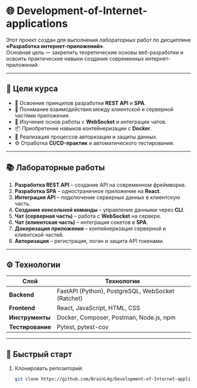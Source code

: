 # 🌐 Development-of-Internet-applications

Этот проект создан для выполнения лабораторных работ по дисциплине **«Разработка интернет-приложений»**.  
Основная цель — закрепить теоретические основы веб-разработки и освоить практические навыки создания современных интернет-приложений.

---

## 📝 Цели курса
- 📌 Освоение принципов разработки **REST API** и **SPA**.  
- 🔄 Понимание взаимодействия между клиентской и серверной частями приложения.  
- 💬 Изучение основ работы с **WebSocket** и интеграции чатов.  
- 📦 Приобретение навыков контейнеризации с **Docker**.  
- 🔐 Реализация процессов авторизации и защиты данных.  
- ⚙️ Отработка **CI/CD-практик** и автоматического тестирования.

---

## 📚 Лабораторные работы
1. **Разработка REST API** – создание API на современном фреймворке.  
2. **Разработка SPA** – одностраничное приложение на **React**.  
3. **Интеграция API** – подключение серверных данных в клиентскую часть.  
4. **Создание консольной команды** – управление данными через **CLI**.  
5. **Чат (серверная часть)** – работа с **WebSocket** на сервере.  
6. **Чат (клиентская часть)** – интеграция сокетов в **SPA**.  
7. **Докеризация приложения** – контейнеризация серверной и клиентской частей.  
8. **Авторизация** – регистрация, логин и защита API токенами.  

---

## ⚙️ Технологии
| **Слой**         | **Технологии**                                   |
|------------------|---------------------------------------------------|
| **Backend**      | FastAPI (Python), PostgreSQL, WebSocket (Ratchet) |
| **Frontend**     | React, JavaScript, HTML, CSS                      |
| **Инструменты**  | Docker, Composer, Postman, Node.js, npm           |
| **Тестирование** | Pytest, pytest-cov                                |

---

## 🚀 Быстрый старт
1. Клонировать репозиторий:
   ```bash
   git clone https://github.com/BrainL4g/Development-of-Internet-applications.git
